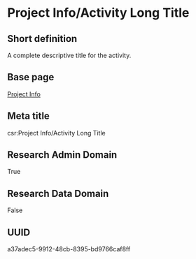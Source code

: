 # Project Info/Activity Long Title
## Short definition
A complete descriptive title for the activity.
## Base page
[Project Info](https://github.com/EuroCRIS/CASRAI-Dictionairies/blob/main/Objects/Project%20Info.md)
## Meta title
csr:Project Info/Activity Long Title
## Research Admin Domain
True
## Research Data Domain
False
## UUID
a37adec5-9912-48cb-8395-bd9766caf8ff
